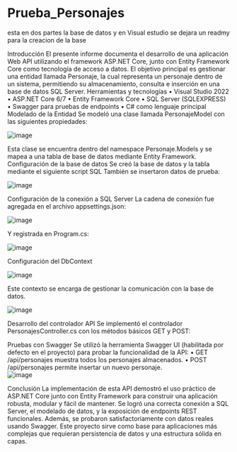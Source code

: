 # Prueba_Personajes
esta en dos partes la base de datos y en Visual estudio se dejara un readmy para la creacion de la base

Introducción
El presente informe documenta el desarrollo de una aplicación Web API utilizando el framework ASP.NET Core, junto con Entity Framework Core como tecnología de acceso a datos. El objetivo principal es gestionar una entidad llamada Personaje, la cual representa un personaje dentro de un sistema, permitiendo su almacenamiento, consulta e inserción en una base de datos SQL Server.
Herramientas y tecnologías
•	Visual Studio 2022
•	ASP.NET Core 6/7
•	Entity Framework Core
•	SQL Server (SQLEXPRESS)
•	Swagger para pruebas de endpoints
•	C# como lenguaje principal
Modelado de la Entidad 
Se modeló una clase llamada PersonajeModel con las siguientes propiedades:

![image](https://github.com/user-attachments/assets/0b8c6c97-f057-47f5-9468-1e6baf1dfb11)

 
Esta clase se encuentra dentro del namespace Personaje.Models y se mapea a una tabla de base de datos mediante Entity Framework.
Configuración de la base de datos
Se creó la base de datos y la tabla mediante el siguiente script SQL
También se insertaron datos de prueba:

![image](https://github.com/user-attachments/assets/07f788d9-f358-4167-b279-c21ee7c31637)

 
Configuración de la conexión a SQL Server
La cadena de conexión fue agregada en el archivo appsettings.json:

![image](https://github.com/user-attachments/assets/d168cead-576a-4ba8-bbc6-b9abe34c1c09)

 
Y registrada en Program.cs:

![image](https://github.com/user-attachments/assets/b3be8322-c2e4-4007-ba74-ef2a249b06f0)

 
Configuración del DbContext

![image](https://github.com/user-attachments/assets/39505e1a-0cb9-48e7-8c5e-4027b89ccf0f)

 
Este contexto se encarga de gestionar la comunicación con la base de datos.

![image](https://github.com/user-attachments/assets/9a362d77-1fe5-40fa-bffd-e65825689b9a)







Desarrollo del controlador API
Se implementó el controlador PersonajesController.cs con los métodos básicos GET y POST:
 

Pruebas con Swagger
Se utilizó la herramienta Swagger UI (habilitada por defecto en el proyecto) para probar la funcionalidad de la API:
•	GET /api/personajes muestra todos los personajes almacenados.
•	POST /api/personajes permite insertar un nuevo personaje.  
![image](https://github.com/user-attachments/assets/24e10293-85d9-4ad1-9745-bd11e931b4fe)


Conclusión
La implementación de esta API demostró el uso práctico de ASP.NET Core junto con Entity Framework para construir una aplicación robusta, modular y fácil de mantener. Se logró una correcta conexión a SQL Server, el modelado de datos, y la exposición de endpoints REST funcionales. Además, se probaron satisfactoriamente con datos reales usando Swagger.
Este proyecto sirve como base para aplicaciones más complejas que requieran persistencia de datos y una estructura sólida en capas.

